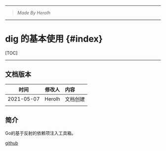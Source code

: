 ----------------------------------------------
> *Made By Herolh*
----------------------------------------------

# dig 的基本使用 {#index}

[TOC]











--------------------------------------------

## 文档版本

|    时间    | 修改人 | 内容     |
| :--------: | :----: | :------- |
| 2021-05-07 | Herolh | 文档创建 |
|            |        |          |



## 简介

Go的基于反射的依赖项注入工具箱。

[github](https://github.com/uber-go/dig)